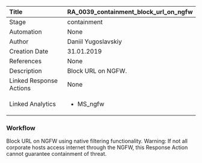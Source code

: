 | Title          | RA_0039_containment_block_url_on_ngfw                                                                                                      |
|:---------------|:-----------------------------------------------------------------------------------------------------------------|
| Stage    | containment                                                            |
| Automation | None |
| Author    | Daniil Yugoslavskiy                                                          |
| Creation Date    | 31.01.2019                                            |
| References     | None                                  |
| Description    | Block URL on NGFW.                                                               |
| Linked Response Actions | None |
| Linked Analytics |<ul><li>MS_ngfw</li></ul> |


### Workflow

Block URL on NGFW using native filtering functionality.
Warning: If not all corporate hosts access internet through the NGFW, this Response Action cannot guarantee containment of threat.
